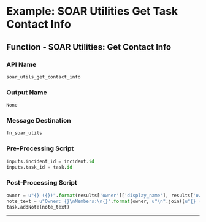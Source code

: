 <!--
    DO NOT MANUALLY EDIT THIS FILE
    THIS FILE IS AUTOMATICALLY GENERATED WITH resilient-sdk codegen
    Generated with resilient-sdk v51.0.2.2.1096
-->

# Example: SOAR Utilities Get Task Contact Info

## Function - SOAR Utilities: Get Contact Info

### API Name
`soar_utils_get_contact_info`

### Output Name
`None`

### Message Destination
`fn_soar_utils`

### Pre-Processing Script
```python
inputs.incident_id = incident.id
inputs.task_id = task.id
```

### Post-Processing Script
```python
owner = u"{} ({})".format(results['owner']['display_name'], results['owner']['email']) if results['owner'] else 'Unassigned'
note_text = u"Owner: {}\nMembers:\n{}".format(owner, u"\n".join([u"{} ({})".format(member['display_name'], member['email']) for member in results['members']]))
task.addNote(note_text)
```

---


